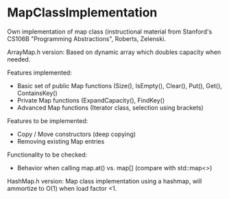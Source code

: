 # MapClassImplementation
Own implementation of map class (instructional material from Stanford's CS106B "Programming Abstractions", Roberts, Zelenski.

ArrayMap.h version:
Based on dynamic array which doubles capacity when needed.</br>

Features implemented:
* Basic set of public Map functions (Size(), IsEmpty(), Clear(), Put(), Get(), ContainsKey()
* Private Map functions (ExpandCapacity(), FindKey()
* Advanced Map functions (Iterator class, selection using brackets)

Features to be implemented:
* Copy / Move constructors (deep copying)
* Removing existing Map entries

Functionality to be checked:
* Behavior when calling map.at() vs. map[] (compare with std::map<>)

HashMap.h version:
Map class implementation using a hashmap, will ammortize to O(1) when load factor <1.
